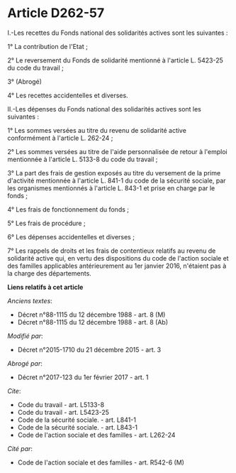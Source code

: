 # Article D262-57

I.-Les recettes du Fonds national des solidarités actives sont les suivantes : 

1° La contribution de l'Etat ; 

2° Le reversement du Fonds de solidarité mentionné à l'article L. 5423-25 du code du travail ; 

3° (Abrogé) 

4° Les recettes accidentelles et diverses. 

II.-Les dépenses du Fonds national des solidarités actives sont les suivantes : 

1° Les sommes versées au titre du revenu de solidarité active conformément à l'article L. 262-24 ; 

2° Les sommes versées au titre de l'aide personnalisée de retour à l'emploi mentionnée à l'article L. 5133-8 du code du
travail ; 

3° La part des frais de gestion exposés au titre du versement de la prime d'activité mentionnée à l'article L. 841-1 du code
de la sécurité sociale, par les organismes mentionnés à l'article L. 843-1 et prise en charge par le fonds ; 

4° Les frais de fonctionnement du fonds ; 

5° Les frais de procédure ; 

6° Les dépenses accidentelles et diverses ; 

7° Les rappels de droits et les frais de contentieux relatifs au revenu de solidarité active qui, en vertu des dispositions
du code de l'action sociale et des familles applicables antérieurement au 1er janvier 2016, n'étaient pas à la charge des
départements.

**Liens relatifs à cet article**

_Anciens textes_:

  - Décret n°88-1115 du 12 décembre 1988 - art. 8 (M)
  - Décret n°88-1115 du 12 décembre 1988 - art. 8 (Ab)

_Modifié par_:

  - Décret n°2015-1710 du 21 décembre 2015 - art. 3

_Abrogé par_:

  - Décret n°2017-123 du 1er février 2017 - art. 1

_Cite_:

  - Code du travail - art. L5133-8
  - Code du travail - art. L5423-25
  - Code de la sécurité sociale. - art. L841-1
  - Code de la sécurité sociale. - art. L843-1
  - Code de l'action sociale et des familles - art. L262-24

_Cité par_:

  - Code de l'action sociale et des familles - art. R542-6 (M)
